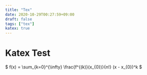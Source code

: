 ```yaml
---
title: "Tex"
date: 2020-10-29T00:27:59+09:00
draft: false
tags: ["tex"]
katex: true
---
```


# Katex Test
$ f(x) = \sum_{k=0}^{\infty} \frac{f^{(k)}(x_{0})}{n!} (x - x_{0})^k $
